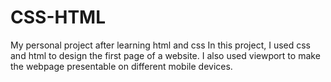 # CSS-HTML
My personal project after learning html and css
In this project, I used css and html to design the first page of a website. I also used viewport
to make the webpage presentable on different mobile devices.
